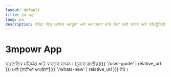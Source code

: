 ```yaml
---
layout: default
title: ਮੁੱਖ ਸਫ਼ਾ
lang: pa
description: ਕੈਨੇਡਾ ਵਿੱਚ ਘਾਇਲ ਮਜ਼ਦੂਰਾਂ ਅਤੇ ਅਪਾਹਜਤਾ ਵਾਲੇ ਲੋਕਾਂ ਲਈ ਸਾਧਨ ਅਤੇ ਕਮਿਊਨਿਟੀ ਸਹਿਯੋਗ।
---
```


# 3mpowr App

ਸਮੁਦਾਇਕ ਸਹਿਯੋਗ ਅਤੇ ਕਾਰਗਰ ਸਾਧਨ। [ਯੂਜ਼ਰ ਗਾਈਡ]({{ '/user-guide' | relative_url }}) ਅਤੇ [ਨਵੀਂਆਂ ਅਪਡੇਟਾਂ]({{ '/whats-new' | relative_url }}) ਵੇਖੋ।
